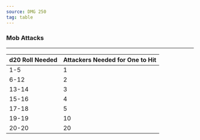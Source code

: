 ```yaml
---
source: DMG 250
tag: table
---
```


### Mob Attacks
---
|d20 Roll Needed|Attackers Needed for One to Hit|
|--------|--------|
|1-5|1|
|6-12|2|
|13-14|3|
|15-16|4|
|17-18|5|
|19-19|10|
|20-20|20|
